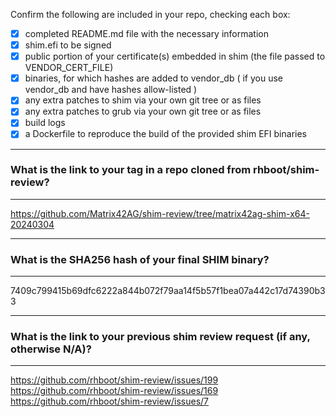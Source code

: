 Confirm the following are included in your repo, checking each box:

 - [x] completed README.md file with the necessary information
 - [x] shim.efi to be signed
 - [x] public portion of your certificate(s) embedded in shim (the file passed to VENDOR_CERT_FILE)
 - [x] binaries, for which hashes are added to vendor_db ( if you use vendor_db and have hashes allow-listed )
 - [x] any extra patches to shim via your own git tree or as files
 - [x] any extra patches to grub via your own git tree or as files
 - [x] build logs
 - [x] a Dockerfile to reproduce the build of the provided shim EFI binaries

*******************************************************************************
### What is the link to your tag in a repo cloned from rhboot/shim-review?
*******************************************************************************
https://github.com/Matrix42AG/shim-review/tree/matrix42ag-shim-x64-20240304

*******************************************************************************
### What is the SHA256 hash of your final SHIM binary?
*******************************************************************************
7409c799415b69dfc6222a844b072f79aa14f5b57f1bea07a442c17d74390b33

*******************************************************************************
### What is the link to your previous shim review request (if any, otherwise N/A)?
*******************************************************************************
https://github.com/rhboot/shim-review/issues/199
https://github.com/rhboot/shim-review/issues/169
https://github.com/rhboot/shim-review/issues/7
